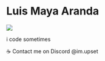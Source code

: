 # Luis Maya Aranda

![](https://komarev.com/ghpvc/?username=3SUM&color=blueviolet)

i code sometimes

:coffee: Contact me on Discord @im.upset
